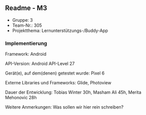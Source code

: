 ## Readme - M3

* Gruppe:	3
* Team-Nr.:	305
* Projektthema:	Lernunterstützungs-/Buddy-App

### Implementierung

Framework:	Android 

API-Version:	Android API-Level 27

Gerät(e), auf dem(denen) getestet wurde:
Pixel 6

Externe Libraries und Frameworks:
Glide, Photoview

Dauer der Entwicklung:
Tobias Winter 30h, Masham Ali 45h, Merita Mehonovic 28h

Weitere Anmerkungen:
Was sollen wir hier rein schreiben?
